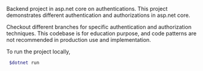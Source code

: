 Backend project in asp.net core on authentications. This project demonstrates different authentication and authorizations in asp.net core.

Checkout different branches for specific authentication and authorization techniques. This codebase is for education purpose, and code patterns are not recommended in production use and implementation.

To run the project locally,

```bash
 $dotnet run
```
